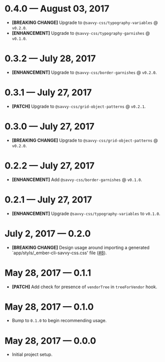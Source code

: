 # 0.4.0 &mdash; August 03, 2017

- **[BREAKING CHANGE]** Upgrade to `@savvy-css/typography-variables` @ `v0.2.0`.
- **[ENHANCEMENT]** Upgrade to `@savvy-css/typography-garnishes` @ `v0.1.0`.


# 0.3.2 &mdash; July 28, 2017

- **[ENHANCEMENT]** Upgrade to `@savvy-css/border-garnishes` @ `v0.2.0`.


# 0.3.1 &mdash; July 27, 2017

- **[PATCH]** Upgrade to `@savvy-css/grid-object-patterns` @ `v0.2.1`.


# 0.3.0 &mdash; July 27, 2017

- **[BREAKING CHANGE]** Upgrade to `@savvy-css/grid-object-patterns` @ `v0.2.0`.


# 0.2.2 &mdash; July 27, 2017

- **[ENHANCEMENT]** Add `@savvy-css/border-garnishes` @ `v0.1.0`.


# 0.2.1 &mdash; July 27, 2017

- **[ENHANCEMENT]** Upgrade `@savvy-css/typography-variables` to `v0.1.0`.


# July 2, 2017 &mdash; 0.2.0

- **[BREAKING CHANGE]** Design usage around importing a generated
`app/styls/_ember-cli-savvy-css.css' file ([#8](https://github.com/savvy-css/ember-savvy-css/pull/8)).


# May 28, 2017 &mdash; 0.1.1

- **[PATCH]** Add check for presence of `vendorTree` in `treeForVendor` hook.


# May 28, 2017 &mdash; 0.1.0

- Bump to `0.1.0` to begin recommending usage.


# May 28, 2017 &mdash; 0.0.0

- Initial project setup.

